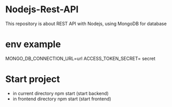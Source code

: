 # Nodejs-Rest-API

This repository is about REST API with Nodejs, using MongoDB for database

# env example

MONGO_DB_CONNECTION_URL=url
ACCESS_TOKEN_SECRET= secret

# Start project

- in current directory npm start (start backend)
- in frontend directory npm start (start frontend)
